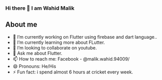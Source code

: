 ### Hi there 👋 I am Wahid Malik

<!--
**Wahid551/Wahid551** is a ✨ _special_ ✨ repository because its `README.md` (this file) appears on your GitHub profile.

Here are some ideas to get you started:

- 🔭 I’m currently working on ...
- 🌱 I’m currently learning ...
- 👯 I’m looking to collaborate on ...
- 🤔 I’m looking for help with ...
- 💬 Ask me about ...
- 📫 How to reach me: ...
- 😄 Pronouns: ...
- ⚡ Fun fact: ...
-->

## About me
- 🔭 I’m currently working on Flutter using firebase and dart language..
- 🌱 I’m currently learning more about FLutter.
- 👯 I’m looking to collaborate on youtube.
- 💬 Ask me about Flutter.
- 📫 How to reach me: Facebook - @malik.wahid.94009/
- 😄 Pronouns: He/His
- ⚡ Fun fact: i spend almost 6 hours at cricket every week.
